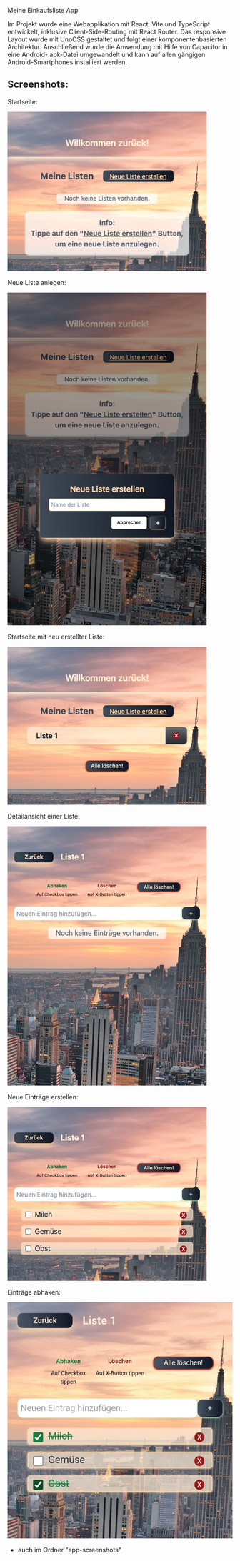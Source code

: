 Meine Einkaufsliste App

Im Projekt wurde eine Webapplikation mit React, Vite und
TypeScript entwickelt, inklusive Client-Side-Routing mit React
Router. Das responsive Layout wurde mit UnoCSS gestaltet und
folgt einer komponentenbasierten Architektur. Anschließend
wurde die Anwendung mit Hilfe von Capacitor in eine
Android-.apk-Datei umgewandelt und kann auf allen gängigen
Android-Smartphones installiert werden.

Screenshots: 
---------------------------
Startseite:

![alt text](app-screenshots/Einkaufsliste1.png)

Neue Liste anlegen:

![alt text](app-screenshots/Einkaufsliste2.png)

Startseite mit neu erstellter Liste:

![alt text](app-screenshots/Einkaufsliste3.png)

Detailansicht einer Liste:

![alt text](app-screenshots/Einkaufsliste4.png)

Neue Einträge erstellen:

![alt text](app-screenshots/Einkaufsliste5.png)

Einträge abhaken:

![alt text](app-screenshots/Einkaufsliste6.png)
+ auch im Ordner "app-screenshots"